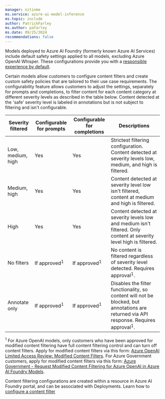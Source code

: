```yaml
---
manager: nitinme
ms.service: azure-ai-model-inference
ms.topic: include
author: PatrickFarley
ms.author: pafarley
ms.date: 09/25/2024
recommendations: false
---
```


Models deployed to Azure AI Foundry (formerly known Azure AI Services) include default safety settings applied to all models, excluding Azure OpenAI Whisper. These configurations provide you with a [responsible experience by default](../../../ai-services/openai/concepts/default-safety-policies.md).

Certain models allow customers to configure content filters and create custom safety policies that are tailored to their use case requirements. The configurability feature allows customers to adjust the settings, separately for prompts and completions, to filter content for each content category at different severity levels as described in the table below. Content detected at the 'safe' severity level is labeled in annotations but is not subject to filtering and isn't configurable.

| Severity filtered | Configurable for prompts | Configurable for completions | Descriptions |
|-------------------|--------------------------|------------------------------|--------------|
| Low, medium, high | Yes | Yes | Strictest filtering configuration. Content detected at severity levels low, medium, and high is filtered.|
| Medium, high      | Yes | Yes | Content detected at severity level low isn't filtered, content at medium and high is filtered.|
| High              | Yes| Yes | Content detected at severity levels low and medium isn't filtered. Only content at severity level high is filtered. |
| No filters | If approved<sup>1</sup>| If approved<sup>1</sup>| No content is filtered regardless of severity level detected. Requires approval<sup>1</sup>.|
|Annotate only | If approved<sup>1</sup>| If approved<sup>1</sup>| Disables the filter functionality, so content will not be blocked, but annotations are returned via API response. Requires approval<sup>1</sup>.|

<sup>1</sup> For Azure OpenAI models, only customers who have been approved for modified content filtering have full content filtering control and can turn off content filters. Apply for modified content filters via this form: [Azure OpenAI Limited Access Review: Modified Content Filters](https://ncv.microsoft.com/uEfCgnITdR). For Azure Government customers, apply for modified content filters via this form: [Azure Government - Request Modified Content Filtering for Azure OpenAI in Azure AI Foundry Models](https://aka.ms/AOAIGovModifyContentFilter).

Content filtering configurations are created within a resource in Azure AI Foundry portal, and can be associated with Deployments. Learn how to [configure a content filter](../how-to/configure-content-filters.md)